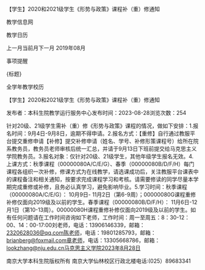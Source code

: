 






【学生】2020和2021级学生《形势与政策》课程补（重）修通知





























教学信息网







































教学日历



上一月当前月下一月
2019年08月





事项提醒


{标题}


全学年教学校历
























【学生】2020和2021级学生《形势与政策》课程补（重）修通知

发布者：本科生院教学运行服务中心发布时间：2023-08-28浏览次数：254

针对20级、21级学生需补（重）修《形势与政策》课程的情况，做如下安排：1.报名时间：9月4日-9月8日，逾期不得申请。2.报名方式：【重修】自行通过教服平台提交重修申请【补修】提交补修申请（姓名、学号、补修形策课程号）给所在院系教务员，教务员老师审核后统一汇总，并请于9月13日下班前提交给马克思主义学院教务员。3.报名对象：仅针对20级、21级学生，其他年级学生报名无效。4.上课方式：秋季课程（00000080A/C/E/G）、春季（00000080B/D/F/H）每门课程各组织一次补修，修课方式为在线教学，请选课成功后，关注教服平台课表中的课程备注和相关通知，按要求完成课程学习和考核。请需要修读的同学尽量本学期完成重修或补修，且务必认真学习，避免影响毕业。5.学习时间：秋季课程（00000080A/C/E/G）： 10月9日- 11月2日（第6-9周）；00000080G课程重修补修仅面向2019级及以前的学生。春季课程（00000080B/D/F/H）： 11月6日-12月1日（第10-13周）。00000080H课程重修补修仅面向2019级及以前的学生。如有任何问题请在工作时间咨询如下老师，工作时间：周一至周五：8：30-12：00、14：00-17:00刘老师，电话：13906146339，邮箱：2320628036@qq.com陈老师，电话：19801285793，邮箱：brianberg@foxmail.com章老师，电话：13305668786，邮箱：lookzhang@nju.edu.cn马克思主义学院2023年8月28日

















南京大学本科生院版权所有
南京大学仙林校区行政北楼电话:(025）89683341






















